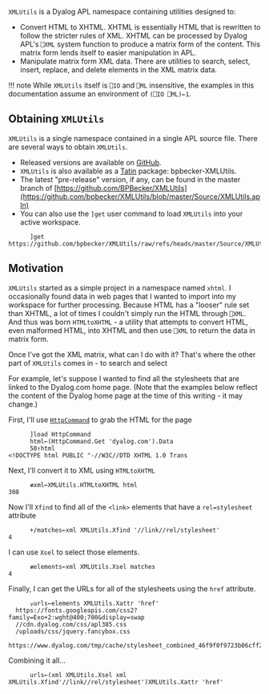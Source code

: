 `XMLUtils` is a Dyalog APL namespace containing utilities designed to:

* Convert HTML to XHTML. XHTML is essentially HTML that is rewritten to follow the stricter rules of XML. XHTML can be processed by Dyalog APL's `⎕XML` system function to produce a matrix form of the content. This matrix form lends itself to easier manipulation in APL.
* Manipulate matrix form XML data. There are utilities to search, select, insert, replace, and delete elements in the XML matrix data.

!!! note
    While `XMLUtils` itself is `⎕IO` and `⎕ML` insensitive, the examples in this documentation assume an environment of `(⎕IO ⎕ML)←1`.

## Obtaining `XMLUtils`
`XMLUtils` is a single namespace contained in a single APL source file. There are several ways to obtain `XMLUtils`.

* Released versions are available on [GitHub](https://github.com/bpbecker/XMLUtils/releases).
* `XMLUtils` is also available as a [Tatin](https://tatin.dev/) package: bpbecker-XMLUtils.
* The latest "pre-release" version, if any, can be found in the master branch of [https://github.com/BPBecker/XMLUtils](https://github.com/bpbecker/XMLUtils/blob/master/Source/XMLUtils.apln)
* You can also use the `]get` user command to load `XMLUtils` into your active workspace.

```
      ]get https://github.com/bpbecker/XMLUtils/raw/refs/heads/master/Source/XMLUtils.apln
```
## Motivation
`XMLUtils` started as a simple project in a namespace named `xhtml`. I occasionally found data in web pages that I wanted to import into my workspace for further processing. Because HTML has a "looser" rule set than XHTML, a lot of times I couldn't simply run the HTML through `⎕XML`. And thus was born `HTMLtoXHTML` - a utility that attempts to convert HTML, even malformed HTML, into XHTML and then use `⎕XML` to return the data in matrix form. 

Once I've got the XML matrix, what can I do with it? That's where the other part of `XMLUtils` comes in - to search and select  

For example, let's suppose I wanted to find all the stylesheets that are linked to the Dyalog.com home page. (Note that the examples below reflect the content of the Dyalog home page at the time of this writing - it may change.)

First, I'll use [`HttpCommand`](https://dyalog.github.io/HttpCommand) to grab the HTML for the page
```
      ]load HttpCommand
      html←(HttpCommand.Get 'dyalog.com').Data
      50↑html
<!DOCTYPE html PUBLIC "-//W3C//DTD XHTML 1.0 Trans
```
Next, I'll convert it to XML using `HTMLtoXHTML`
```
      ≢xml←XMLUtils.HTMLtoXHTML html
308
```
Now I'll `Xfind` to find all of the `<link>` elements that have a `rel=stylesheet` attribute
```
      +/matches←xml XMLUtils.Xfind '//link//rel/stylesheet'
4
```
I can use `Xsel` to select those elements.
```
      ≢elements←xml XMLUtils.Xsel matches
4
```
Finally, I can get the URLs for all of the stylesheets using the `href` attribute.
```
      ⍪urls←elements XMLUtils.Xattr 'href'
  https://fonts.googleapis.com/css2?family=Exo+2:wght@400;700&display=swap                   
  //cdn.dyalog.com/css/apl385.css                                                            
  /uploads/css/jquery.fancybox.css                                                           
  https://www.dyalog.com/tmp/cache/stylesheet_combined_46f9f0f9723b06cff2425d65f29f50ab.css  
```
Combining it all...
```
      urls←(xml XMLUtils.Xsel xml XMLUtils.Xfind'//link//rel/stylesheet')XMLUtils.Xattr 'href'
```